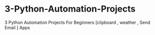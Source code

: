 # 3-Python-Automation-Projects
3 Python Automation Projects For Beginners [clipboard , weather  , Send Email ] Apps
